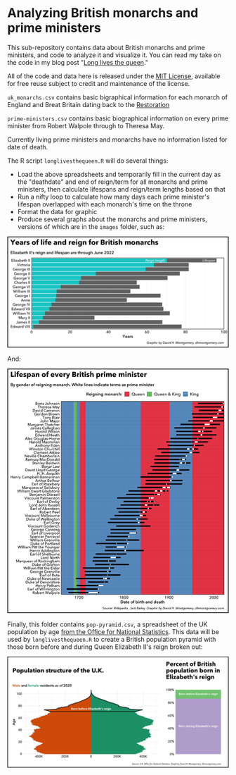 # Analyzing British monarchs and prime ministers

This sub-repository contains data about British monarchs and prime ministers, and code to analyze it and visualize it. You can read my take on the code in my blog post "[Long lives the queen](http://dhmontgomery.com/2018/03/long-lives-the-queen/)."

All of the code and data here is released under the [MIT License](https://github.com/dhmontgomery/personal-work/blob/master/LICENSE), available for free reuse subject to credit and maintenance of the license.

`uk_monarchs.csv` contains basic bigraphical information for each monarch of England and Breat Britain dating back to the [Restoration](https://en.wikipedia.org/wiki/Restoration_(1660))

`prime-ministers.csv` contains basic biographical information on every prime minister from Robert Walpole through to Theresa May.

Currently living prime ministers and monarchs have no information listed for date of death.

The R script `longlivesthequeen.R` will do several things:

- Load the above spreadsheets and temporarily fill in the current day as the "deathdate" and end of reign/term for all monarchs and prime ministers, then calculate lifespans and reign/term lengths based on that
- Run a nifty loop to calculate how many days each prime minister's lifespan overlapped with each monarch's time on the throne
- Format the data for graphic
- Produce several graphs about the monarchs and prime ministers, versions of which are in the `images` folder, such as:

![Monarch lifespan](https://raw.githubusercontent.com/dhmontgomery/personal-work/master/uk-leaders/images/plot_lifespan.png)

And:

![PM lifespans](https://raw.githubusercontent.com/dhmontgomery/personal-work/master/uk-leaders/images/plot_timeline.png)

Finally, this folder contains `pop-pyramid.csv`, a spreadsheet of the UK population by age [from the Office for National Statistics](https://www.ons.gov.uk/peoplepopulationandcommunity/populationandmigration/populationprojections/bulletins/nationalpopulationprojections/2020basedinterim). This data will be used by `longlivesthequeen.R` to create a British population pyramid with those born before and during Queen Elizabeth II's reign broken out:

![UK population pyramid](https://raw.githubusercontent.com/dhmontgomery/personal-work/master/uk-leaders/images/poppyramid.png)
